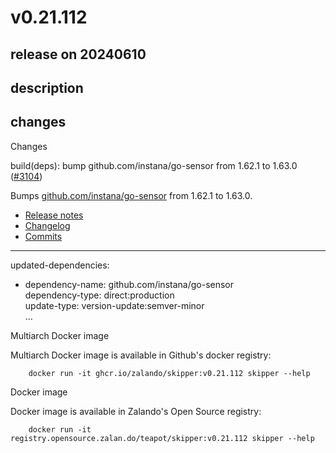 # v0.21.112

## release on 20240610

## description

## changes

Changes

build(deps): bump github.com/instana/go-sensor from 1.62.1 to 1.63.0 (<a class="issue-link js-issue-link" data-error-text="Failed to load title" data-id="2342572506" data-permission-text="Title is private" data-url="https://github.com/zalando/skipper/issues/3104" data-hovercard-type="pull_request" data-hovercard-url="/zalando/skipper/pull/3104/hovercard" href="https://github.com/zalando/skipper/pull/3104">#3104</a>)

Bumps <a href="https://github.com/instana/go-sensor">github.com/instana/go-sensor</a> from 1.62.1 to 1.63.0.

* <a href="https://github.com/instana/go-sensor/releases">Release notes</a>
* <a href="https://github.com/instana/go-sensor/blob/main/RELEASE.md">Changelog</a>
* <a href="https://github.com/instana/go-sensor/compare/v1.62.1...v1.63.0">Commits</a>

*** ** * ** ***

updated-dependencies:

* dependency-name: github.com/instana/go-sensor  
  dependency-type: direct:production  
  update-type: version-update:semver-minor  
  ...

Multiarch Docker image

Multiarch Docker image is available in Github's docker registry:

        docker run -it ghcr.io/zalando/skipper:v0.21.112 skipper --help

Docker image

Docker image is available in Zalando's Open Source registry:

        docker run -it registry.opensource.zalan.do/teapot/skipper:v0.21.112 skipper --help

